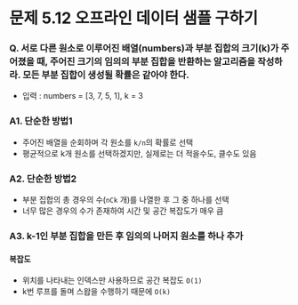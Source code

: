 # 문제 5.12 오프라인 데이터 샘플 구하기
### Q. 서로 다른 원소로 이루어진 배열(numbers)과 부분 집합의 크기(k)가 주어졌을 때, 주어진 크기의 임의의 부분 집합을 반환하는 알고리즘을 작성하라. 모든 부분 집합이 생성될 확률은 같아야 한다.
* 입력 : numbers = [3, 7, 5, 1], k = 3

### A1. 단순한 방법1
* 주어진 배열을 순회하며 각 원소를 `k/n`의 확률로 선택
* 평균적으로 k개 원소를 선택하겠지만, 실제로는 더 적을수도, 클수도 있음

### A2. 단순한 방법2
* 부분 집합의 총 경우의 수(`nCk` 개)를 나열한 후 그 중 하나를 선택
* 너무 많은 경우의 수가 존재하여 시간 및 공간 복잡도가 매우 큼

### A3. k-1인 부분 집합을 만든 후 임의의 나머지 원소를 하나 추가

#### 복잡도
* 위치를 나타내는 인덱스만 사용하므로 공간 복잡도 `O(1)`
* k번 루프를 돌며 스왑을 수행하기 때문에 `O(k)`
